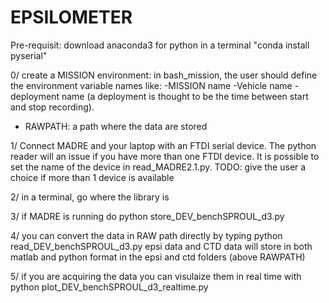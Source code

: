# EPSILOMETER

Pre-requisit:
download anaconda3 for python
in a terminal "conda install pyserial"

0/ create a MISSION environment: in bash_mission, the user should define the environment variable names like: 
-MISSION name
-Vehicle name
-deployment name (a deployment is thought to be the time between start and stop recording). 
- RAWPATH: a path where the data are stored

1/ Connect MADRE and your laptop with an FTDI serial device. 
The python reader will an issue if you have more than one FTDI device.
It is possible to set the name of the device in read_MADRE2.1.py. 
TODO: give the user a choice if more than 1 device is available

2/ in a terminal, go where the library is

3/ if MADRE is running do python store_DEV_benchSPROUL_d3.py

4/ you can convert the data in RAW path directly by typing python read_DEV_benchSPROUL_d3.py
epsi data and CTD data will store in both matlab and python format in the epsi and ctd folders (above RAWPATH) 

5/ if you are acquiring the data you can visulaize them in real time with python plot_DEV_benchSPROUL_d3_realtime.py

